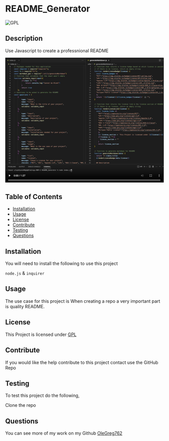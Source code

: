 # README_Generator
  ![GPL](https://img.shields.io/badge/License-GPLv3-blue.svg)

  ## Description
  
  Use Javascript to create a professnional README

  [![screenrecord](./assets/screenshot.png)](https://olegreg762.github.io/README_Generator/)

  ## Table of Contents
  * [Installation](#installation)
  * [Usage](#usage)
  * [License](#license)
  * [Contribute](#contribute)
  * [Testing](#testing)
  * [Questions](#questions)
  
  ## Installation
  You will need to install the following to use this project

  `node.js` & `inquirer`

  ## Usage

  The use case for this project is When creating a repo a very important part is quality README.

  ## License

  This Project is licensed under [GPL](https://www.gnu.org/licenses/gpl-3.0)

  ## Contribute
  If you would like the help contribute to this project contact use the GitHub Repo

  ## Testing
  To test this project do the following,

  Clone the repo

  ## Questions
  You can see more of my work on my Github [OleGreg762](https://github.com/OleGreg762)
